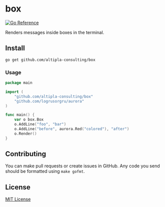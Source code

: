 
# box

[![Go Reference](https://pkg.go.dev/badge/github.com/altipla-consulting/box.svg)](https://pkg.go.dev/github.com/altipla-consulting/box)

Renders messages inside boxes in the terminal.


## Install

```shell
go get github.com/altipla-consulting/box
```


### Usage

```go
package main

import (
	"github.com/altipla-consulting/box"
	"github.com/logrusorgru/aurora"
)

func main() {
	var o box.Box
	o.AddLine("foo", "bar")
	o.AddLine("before", aurora.Red("colored"), "after")
	o.Render()
}
```


## Contributing

You can make pull requests or create issues in GitHub. Any code you send should be formatted using `make gofmt`.


## License

[MIT License](LICENSE)

